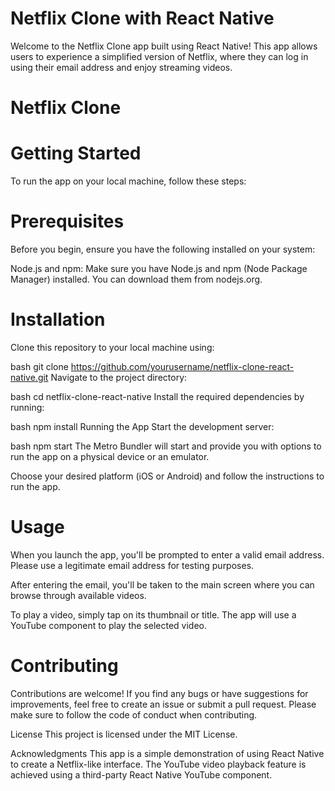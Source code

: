# Netflix Clone with React Native
Welcome to the Netflix Clone app built using React Native! This app allows users to experience a simplified version of Netflix, where they can log in using their email address and enjoy streaming videos.

# Netflix Clone

# Getting Started
To run the app on your local machine, follow these steps:

# Prerequisites
Before you begin, ensure you have the following installed on your system:

Node.js and npm: Make sure you have Node.js and npm (Node Package Manager) installed. You can download them from nodejs.org.
# Installation
Clone this repository to your local machine using:

bash
git clone https://github.com/yourusername/netflix-clone-react-native.git
Navigate to the project directory:

bash
cd netflix-clone-react-native
Install the required dependencies by running:

bash
npm install
Running the App
Start the development server:

bash
npm start
The Metro Bundler will start and provide you with options to run the app on a physical device or an emulator.

Choose your desired platform (iOS or Android) and follow the instructions to run the app.

# Usage
When you launch the app, you'll be prompted to enter a valid email address. Please use a legitimate email address for testing purposes.

After entering the email, you'll be taken to the main screen where you can browse through available videos.

To play a video, simply tap on its thumbnail or title. The app will use a YouTube component to play the selected video.

# Contributing
Contributions are welcome! If you find any bugs or have suggestions for improvements, feel free to create an issue or submit a pull request. Please make sure to follow the code of conduct when contributing.

License
This project is licensed under the MIT License.

Acknowledgments
This app is a simple demonstration of using React Native to create a Netflix-like interface.
The YouTube video playback feature is achieved using a third-party React Native YouTube component.
